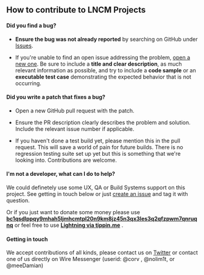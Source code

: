 ## How to contribute to LNCM Projects

#### **Did you find a bug?**

* **Ensure the bug was not already reported** by searching on GitHub under [Issues](https://github.com/lncm/pi-factory/issues).

* If you're unable to find an open issue addressing the problem, [open a new one](https://github.com/lncm/pi-factory/issues/new). Be sure to include a **title and clear description**, as much relevant information as possible, and try to include a **code sample** or an **executable test case** demonstrating the expected behavior that is not occurring.

#### **Did you write a patch that fixes a bug?**

* Open a new GitHub pull request with the patch.

* Ensure the PR description clearly describes the problem and solution. Include the relevant issue number if applicable.

* If you haven't done a test build yet, please mention this in the pull request. This will save a world of pain for future builds. There is no regression testing suite set up yet but this is something that we're looking into. Contributions are welcome.

#### **I'm not a developer, what can I do to help?**

We could definetely use some UX, QA or Build Systems support on this project. See getting in touch below or just [create an issue](https://github.com/lncm/pi-factory/issues/new) and tag it with question.

Or if you just want to donate some money please use [**bc1qsdlppqy9mhah5ljmhcmtpl20n9km8jz45n3qx3les3q2qfzpwm7qnruqnq**](https://blockchair.com/bitcoin/address/bc1qsdlppqy9mhah5ljmhcmtpl20n9km8jz45n3qx3les3q2qfzpwm7qnruqnq) or feel free to use [**Lightning via tippin.me**](https://tippin.me/@lncnx) .

#### **Getting in touch**

We accept contributions of all kinds, please contact us on [Twitter](https://twitter.com/lncnx) or contact one of us directly on Wire Messenger (userid: @corv , @nolim1t, or @meeDamian)
